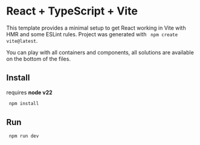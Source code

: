 # React + TypeScript + Vite

This template provides a minimal setup to get React working in Vite with HMR and some ESLint rules.
Project was generated with ` npm create vite@latest`.

You can play with all containers and components, all solutions are available on the bottom of the files. 

## Install
requires **node v22**
```js
 npm install
```

## Run
```js
 npm run dev
```

